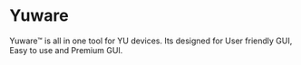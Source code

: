# Yuware
Yuware™ is all in one tool for YU devices. Its designed for User friendly GUI, Easy to use and Premium GUI.
